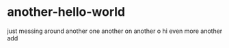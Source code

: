 # another-hello-world
just messing around
another one
another on
another o
hi
even more
another add
